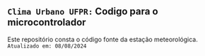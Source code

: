 ## `Clima Urbano UFPR:` Codigo para o microcontrolador 
Este repositório consta o código fonte da estação meteorológica.
<br>
`Atualizado em: 08/08/2024`
